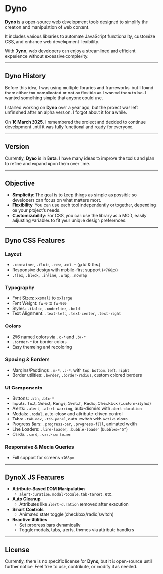 # **Dyno**

**Dyno** is a open-source web development tools designed to simplify the creation and manipulation of web content. 

It includes various libraries to automate JavaScript functionality, customize CSS, and enhance web development flexibility. 

With **Dyno**, web developers can enjoy a streamlined and efficient experience without excessive complexity.

---

## **Dyno History**

Before this idea, I was using multiple libraries and frameworks, but I found them either too complicated or not as flexible as I wanted them to be. I wanted something simple that anyone could use.

I started working on **Dyno** over a year ago, but the project was left unfinished after an alpha version. I forgot about it for a while.

On **16 March 2025**, I remembered the project and decided to continue development until it was fully functional and ready for everyone. 

---

## **Version**

Currently, **Dyno** is in **Beta**. I have many ideas to improve the tools and plan to refine and expand upon them over time.

---

## **Objective**

- **Simplicity**: The goal is to keep things as simple as possible so developers can focus on what matters most.
- **Flexibility**: You can use each tool independently or together, depending on your project’s needs.
- **Customizability**: For CSS, you can use the library as a MOD, easily adjusting variables to fit your unique design preferences.

---

## Dyno CSS Features

### Layout
- `.container`, `.fluid`, `.row`, `.col-*` (grid & flex)
- Responsive design with mobile-first support (`<768px`)
- `.flex`, `.block`, `.inline`, `.wrap`, `.nowrap`

### Typography
- Font Sizes: `xxsmall` to `xxlarge`
- Font Weight: `fw-0` to `fw-900`
- Styles: `.italic`, `.underline`, `.bold`
- Text Alignment: `.text-left`, `.text-center`, `.text-right`

### Colors
- 256 named colors via `.c-*` and `.bc-*`
- `.border-*` for border colors
- Easy themeing and recoloring

### Spacing & Borders
- Margins/Paddings: `.m-*`, `.p-*`, with `top`, `bottom`, `left`, `right`
- Border utilities: `.border`, `.border-radius`, custom colored borders

### UI Components
- Buttons: `.btn`, `.btn-*`
- Inputs: Text, Select, Range, Switch, Radio, Checkbox (custom-styled)
- Alerts: `.alert`, `.alert-warning`, auto-dismiss with `alert-duration`
- Modals: `.modal`, auto-close and attribute-driven control
- Tabs: `.tab-nav`, `.tab-panel`, auto-switch with `active` class
- Progress Bars: `.progress-bar`, `.progress-fill`, animated width
- Line Loaders: `.line-loader`, `.bubble-loader` (`bubbles="5"`)
- Cards: `.card`, `.card-container`

### Responsive & Media Queries
- Full support for screens `<768px`

---

## DynoX JS Features

- **Attribute-Based DOM Manipulation**
  - `alert-duration`, `modal-toggle`, `tab-target`, etc.
- **Auto Cleanup**
  - Attributes like `alert-duration` removed after execution
- **Smart Controls**
  - Animated state toggle (checkbox/radio/switch)
- **Reactive Utilities**
  - Set progress bars dynamically
  - Toggle modals, tabs, alerts, themes via attribute handlers

---

## **License**

Currently, there is no specific license for **Dyno**, but it is open-source until further notice. Feel free to use, contribute, or modify it as needed.

